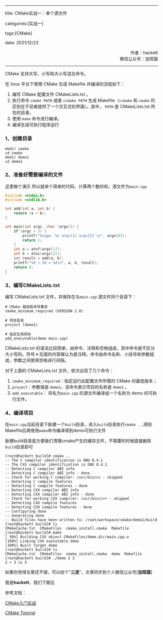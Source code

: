----

title: CMake实战一：单个源文件

categories:[实战一]

tags:[CMake]

date: 2021/12/23

<div align = 'right'>作者：hackett</div>

<div align = 'right'>微信公众号：加班猿</div>

----



CMake 支持大写、小写和大小写混合命令。

在 linux 平台下使用 CMake 生成 Makefile 并编译的流程如下：

1. 编写 CMake 配置文件 CMakeLists.txt 。
2. 执行命令 `cmake PATH` 或者 `ccmake PATH` 生成 Makefile（`ccmake` 和 `cmake` 的区别在于前者提供了一个交互式的界面）。其中， `PATH` 是 CMakeLists.txt 所在的目录。
3. 使用 `make` 命令进行编译。
4. 编译生成可执行程序运行

### 1、创建目录

```shell
mkdir cmake
cd cmake
mkdir demo1
cd demo1
```

### 2、准备好需要编译的文件

这里做个演示  所以就来个简单的代码，计算两个数的和，源文件为`main.cpp`

```cpp
#include <stdio.h>
#include <stdlib.h>

int add(int a, int b) {
    return (a + b);
}

int main(int argc, char *argv[]) {
    if (argc < 3) {
        printf("Usage: %s argv[1] argv[2] \n", argv[0]);
        return 1;
    }
    int a = atof(argv[1]);
    int b = atoi(argv[2]);
    int result = add(a, b);
    printf("%d + %d = %d\n", a, b, result);
    return 0;
}
```

### 3、编写CMakeLists.txt

编写 CMakeLists.txt 文件，并保存在与`main.cpp` 源文件同个目录下：

```shell
# CMake 最低版本号要求
cmake_minimum_required (VERSION 2.8)

# 项目信息
project (demo1)

# 指定生成目标
add_executable(demo main.cpp)
```

CMakeLists.txt 的语法比较简单，由命令、注释和空格组成，其中命令是不区分大小写的。符号 `#` 后面的内容被认为是注释。命令由命令名称、小括号和参数组成，参数之间使用空格进行间隔。

对于上面的 CMakeLists.txt 文件，依次出现了几个命令：

1. `cmake_minimum_required`：指定运行此配置文件所需的 CMake 的最低版本；
2. `project`：参数值是 `demo1`，该命令表示项目的名称是 `demo1` 。
3. `add_executable`： 将名为`main.cpp` 的源文件编译成一个名称为 demo 的可执行文件。

### 4、编译项目

在`main.cpp`当前目录下新建一个`build`目录，进入`build`目录执行`cmake ..`,得到Makefile后再使用`make`命令编译得到demo可执行文件

新建build目录是方便我们清理cmake产生的缓存文件，不需要的时候直接删除`build`目录即可

```shell
[root@hackett build]# cmake ..
-- The C compiler identification is GNU 8.4.1
-- The CXX compiler identification is GNU 8.4.1
-- Detecting C compiler ABI info
-- Detecting C compiler ABI info - done
-- Check for working C compiler: /usr/bin/cc - skipped
-- Detecting C compile features
-- Detecting C compile features - done
-- Detecting CXX compiler ABI info
-- Detecting CXX compiler ABI info - done
-- Check for working CXX compiler: /usr/bin/c++ - skipped
-- Detecting CXX compile features
-- Detecting CXX compile features - done
-- Configuring done
-- Generating done
-- Build files have been written to: /root/workspace/cmake/demo1/build
[root@hackett build]# ls
CMakeCache.txt  CMakeFiles  cmake_install.cmake  Makefile
[root@hackett build]# make
[ 50%] Building CXX object CMakeFiles/demo.dir/main.cpp.o
[100%] Linking CXX executable demo
[100%] Built target demo
[root@hackett build]# ls
CMakeCache.txt  CMakeFiles  cmake_install.cmake  demo  Makefile
[root@hackett build]# ./demo 2 3
2 + 3 is 5
```

如果你觉得文章还不错，可以给个"**三连**"，文章同步到个人微信公众号[**加班猿**]

我是**hackett**，我们下期见

参考文档：

[CMake入门实战](https://www.hahack.com/codes/cmake)

[CMake Tutorial](https://cmake.org/cmake/help/latest/guide/tutorial/index.html)

